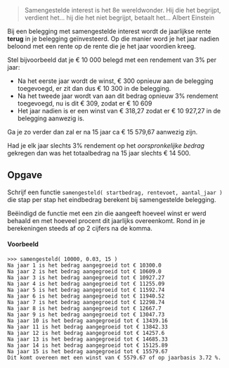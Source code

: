 > Samengestelde interest is het 8e wereldwonder. Hij die het begrijpt, verdient het... hij die het niet begrijpt, betaalt het...
> Albert Einstein

Bij een belegging met samengestelde interest wordt de jaarlijkse rente **terug** in je belegging geïnvesteerd. Op die manier word je het jaar nadien beloond met een rente op de rente die je het jaar voordien kreeg. 

Stel bijvoorbeeld dat je € 10 000 belegd met een rendement van 3% per jaar:

- Na het eerste jaar wordt de winst, € 300 opnieuw aan de belegging toegevoegd, er zit dan dus € 10 300 in de belegging.
- Na het tweede jaar wordt van aan dit bedrag opnieuw 3% rendement toegevoegd, nu is dit € 309, zodat er € 10 609 
- Het jaar nadien is er een winst van € 318,27 zodat er € 10 927,27 in de belegging aanwezig is.

Ga je zo verder dan zal er na 15 jaar ca € 15 579,67 aanwezig zijn.

Had je elk jaar slechts 3% rendement op het *oorspronkelijke bedrag* gekregen dan was het totaalbedrag na 15 jaar slechts € 14 500.

## Opgave
Schrijf een functie `samengesteld( startbedrag, rentevoet, aantal_jaar )` die stap per stap het eindbedrag berekent bij samengestelde belegging.

Beëindigd de functie met een zin die aangeeft hoeveel winst er werd behaald en met hoeveel procent dit jaarlijks overeenkomt. Rond in je berekeningen steeds af op 2 cijfers na de komma.

#### Voorbeeld
```
>>> samengesteld( 10000, 0.03, 15 )
Na jaar 1 is het bedrag aangegroeid tot € 10300.0
Na jaar 2 is het bedrag aangegroeid tot € 10609.0
Na jaar 3 is het bedrag aangegroeid tot € 10927.27
Na jaar 4 is het bedrag aangegroeid tot € 11255.09
Na jaar 5 is het bedrag aangegroeid tot € 11592.74
Na jaar 6 is het bedrag aangegroeid tot € 11940.52
Na jaar 7 is het bedrag aangegroeid tot € 12298.74
Na jaar 8 is het bedrag aangegroeid tot € 12667.7
Na jaar 9 is het bedrag aangegroeid tot € 13047.73
Na jaar 10 is het bedrag aangegroeid tot € 13439.16
Na jaar 11 is het bedrag aangegroeid tot € 13842.33
Na jaar 12 is het bedrag aangegroeid tot € 14257.6
Na jaar 13 is het bedrag aangegroeid tot € 14685.33
Na jaar 14 is het bedrag aangegroeid tot € 15125.89
Na jaar 15 is het bedrag aangegroeid tot € 15579.67
Dit komt overeen met een winst van € 5579.67 of op jaarbasis 3.72 %.
```